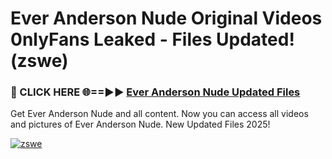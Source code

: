 # Ever Anderson Nude Original Videos 0nlyFans Leaked - Files Updated! (zswe)

<h3>🔴 CLICK HERE 🌐==►► <a href="https://tinyurl.com/5h6xmrr3" rel="nofollow">Ever Anderson Nude Updated Files</a></h3>

Get Ever Anderson Nude and all content. Now you can access all videos and pictures of Ever Anderson Nude. New Updated Files 2025!

[![zswe](https://i.imgur.com/KVD873Z.gif)](https://tinyurl.com/5h6xmrr3)
